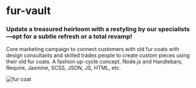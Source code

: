 # fur-vault

### Update a treasured heirloom with a restyling by our specialists—opt for a subtle refresh or a total revamp!

Core marketing campaign to connect customers with old fur coats with design consultants and skilled trades people to create custom pieces using their old fur coats. A fashion up-cycle concept.   Node.js and Handlebars, Require, Jasmine, SCSS, JSON, JS, HTML, etc.

![fur coat](https://slimages.macysassets.com/is/image/McomMkt/fur-vault-_-0.22.0-_-C9100707_05?FMT=&scl=1&qlt=85,0&resMode=sharp2)
